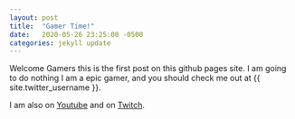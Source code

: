 ```yaml
---
layout: post
title:  "Gamer Time!"
date:   2020-05-26 23:25:00 -0500
categories: jekyll update
---
```

Welcome Gamers this is the first post on this github pages site. I am going to do nothing
I am a epic gamer, and you should check me out at {{ site.twitter_username }}.

I am also on [Youtube][mog-youtube] and on [Twitch][mog-twitch].

[mog-youtube]: https://www.youtube.com/channel/UCh2nXPhHycMTTfvXAKi_oOg
[mog-twitch]:  https://www.twitch.tv/thatmoogle